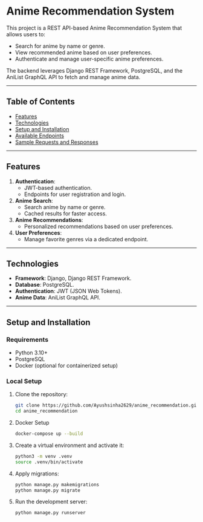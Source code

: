 # Anime Recommendation System

This project is a REST API-based Anime Recommendation System that allows users to:
- Search for anime by name or genre.
- View recommended anime based on user preferences.
- Authenticate and manage user-specific anime preferences.

The backend leverages Django REST Framework, PostgreSQL, and the AniList GraphQL API to fetch and manage anime data.

---

## **Table of Contents**
- [Features](#features)
- [Technologies](#technologies)
- [Setup and Installation](#setup-and-installation)
- [Available Endpoints](#available-endpoints)
- [Sample Requests and Responses](#sample-requests-and-responses)

---

## **Features**
1. **Authentication**: 
   - JWT-based authentication.
   - Endpoints for user registration and login.
2. **Anime Search**:
   - Search anime by name or genre.
   - Cached results for faster access.
3. **Anime Recommendations**:
   - Personalized recommendations based on user preferences.
4. **User Preferences**:
   - Manage favorite genres via a dedicated endpoint.

---

## **Technologies**
- **Framework**: Django, Django REST Framework.
- **Database**: PostgreSQL.
- **Authentication**: JWT (JSON Web Tokens).
- **Anime Data**: AniList GraphQL API.

---

## **Setup and Installation**
### **Requirements**
- Python 3.10+
- PostgreSQL
- Docker (optional for containerized setup)

### **Local Setup**
1. Clone the repository:
   ```bash
   git clone https://github.com/Ayushsinha2629/anime_recommendation.git
   cd anime_recommendation
   ```
2. Docker Setup
    ```bash
    docker-compose up --build
    ```
3. Create a virtual environment and activate it:
    ```bash
    python3 -m venv .venv
    source .venv/bin/activate
    ```
4. Apply migrations:
    ```bash
    python manage.py makemigrations
    python manage.py migrate
    ```
5. Run the development server:
    ```bash
    python manage.py runserver
    ```

